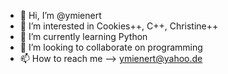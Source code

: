 - 👋 Hi, I’m @ymienert
- 👀 I’m interested in Cookies++, C++, Christine++
- 🌱 I’m currently learning Python
- 💞️ I’m looking to collaborate on programming
- 📫 How to reach me --> ymienert@yahoo.de

<!---
ymienert/ymienert is a ✨ special ✨ repository because its `README.md` (this file) appears on your GitHub profile.
You can click the Preview link to take a look at your changes.
--->
